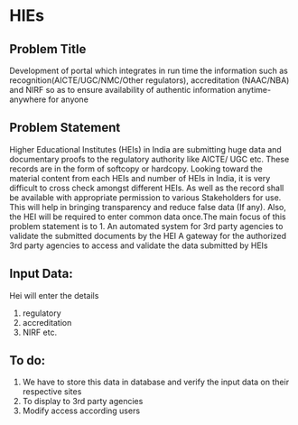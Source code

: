 # HIEs
## Problem Title
Development of portal which integrates in run time the information such as recognition(AICTE/UGC/NMC/Other regulators), accreditation (NAAC/NBA) and NIRF so as to ensure availability of authentic information anytime-anywhere for anyone
## Problem Statement
Higher Educational Institutes (HEIs) in India are submitting huge data and documentary proofs to the regulatory authority like AICTE/ UGC etc. These records are in the form of softcopy or hardcopy. Looking toward the material content from each HEIs and number of HEIs in India, it is very difficult to cross check amongst different HEIs. As well as the record shall be available with appropriate permission to various Stakeholders for use. This will help in bringing transparency and reduce false data (If any). Also, the HEI will be required to enter common data once.The main focus of this problem statement is to 1. An automated system for 3rd party agencies to validate the submitted documents by the HEI A gateway for the authorized 3rd party agencies to access and validate the data submitted by HEIs
## Input Data:
Hei will enter the details
1. regulatory
2. accreditation
3. NIRF etc.
## To do:
1. We have to store this data in database and verify the input data on their respective sites
2. To display to 3rd party agencies
3. Modify access according users